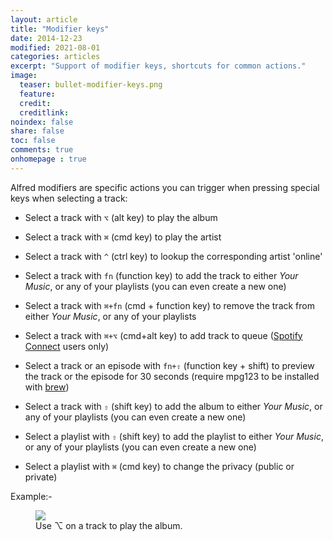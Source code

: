 ```yaml
---
layout: article
title: "Modifier keys"
date: 2014-12-23
modified: 2021-08-01
categories: articles
excerpt: "Support of modifier keys, shortcuts for common actions."
image:
  teaser: bullet-modifier-keys.png
  feature:
  credit:
  creditlink:
noindex: false
share: false
toc: false
comments: true
onhomepage : true
---
```


Alfred modifiers are specific actions you can trigger when pressing special keys when selecting a track:

* Select a track with `⌥` (alt key) to play the album

* Select a track with `⌘` (cmd key) to play the artist

* Select a track with `^` (ctrl key) to lookup the corresponding artist 'online'

* Select a track with `fn` (function key) to add the track to either _Your Music_, or any of your playlists (you can even create a new one)

* Select a track with `⌘+fn` (cmd + function key) to remove the track from either _Your Music_, or any of your playlists

* Select a track with `⌘+⌥` (cmd+alt key) to add track to queue ([Spotify Connect](https://alfred-spotify-mini-player.com/articles/spotify-connect/) users only)

* Select a track or an episode with `fn+⇧` (function key + shift) to preview the track or the episode for 30 seconds (require mpg123 to be installed with [brew](https://brew.sh))

* Select a track with  `⇧` (shift key) to add the album to either _Your Music_, or any of your playlists (you can even create a new one)

* Select a playlist with  `⇧` (shift key) to add the playlist to either _Your Music_, or any of your playlists (you can even create a new one)

* Select a playlist with  `⌘` (cmd key) to change the privacy (public or private)


Example:-

<figure>
	<img src="{{ site.url }}/images/modifier-keys1.gif"></a>
	<figcaption>Use ⌥ on a track to play the album.</figcaption>
</figure>
